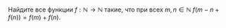 Найдите все функции $f:\mathbb{N}\to \mathbb{N}$ такие, что при всех $m,n\in \mathbb{N}$ $f\left( m-n+f(n) \right)=f(m)+f(n).$